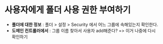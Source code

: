 # 사용자에게 폴더 사용 권한 부여하기

- **폴더에 대한 정보** : 폴더 > 설정 > Security 에서 어느 그룹에 속해있는지 확인한다.
- **도메인 컨트롤러에서** : 그룹 이름 찾아서 사용자 add해준다? => 이거 나중에 다시 확인하기

